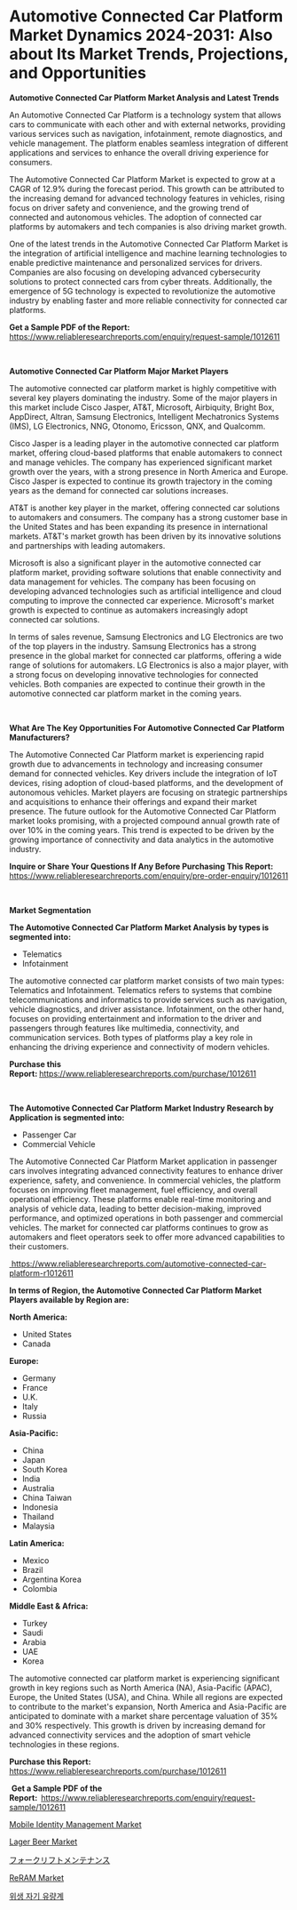 <p><h1>Automotive Connected Car Platform Market Dynamics 2024-2031: Also about Its Market Trends, Projections, and Opportunities</h1></p><p><strong>Automotive Connected Car Platform Market Analysis and Latest Trends</strong></p>
<p><p>An Automotive Connected Car Platform is a technology system that allows cars to communicate with each other and with external networks, providing various services such as navigation, infotainment, remote diagnostics, and vehicle management. The platform enables seamless integration of different applications and services to enhance the overall driving experience for consumers.</p><p>The Automotive Connected Car Platform Market is expected to grow at a CAGR of 12.9% during the forecast period. This growth can be attributed to the increasing demand for advanced technology features in vehicles, rising focus on driver safety and convenience, and the growing trend of connected and autonomous vehicles. The adoption of connected car platforms by automakers and tech companies is also driving market growth.</p><p>One of the latest trends in the Automotive Connected Car Platform Market is the integration of artificial intelligence and machine learning technologies to enable predictive maintenance and personalized services for drivers. Companies are also focusing on developing advanced cybersecurity solutions to protect connected cars from cyber threats. Additionally, the emergence of 5G technology is expected to revolutionize the automotive industry by enabling faster and more reliable connectivity for connected car platforms.</p></p>
<p><strong>Get a Sample PDF of the Report:&nbsp;</strong> <a href="https://www.reliableresearchreports.com/enquiry/request-sample/1012611">https://www.reliableresearchreports.com/enquiry/request-sample/1012611</a></p>
<p>&nbsp;</p>
<p><strong>Automotive Connected Car Platform Major Market Players</strong></p>
<p><p>The automotive connected car platform market is highly competitive with several key players dominating the industry. Some of the major players in this market include Cisco Jasper, AT&T, Microsoft, Airbiquity, Bright Box, AppDirect, Altran, Samsung Electronics, Intelligent Mechatronics Systems (IMS), LG Electronics, NNG, Otonomo, Ericsson, QNX, and Qualcomm.</p><p>Cisco Jasper is a leading player in the automotive connected car platform market, offering cloud-based platforms that enable automakers to connect and manage vehicles. The company has experienced significant market growth over the years, with a strong presence in North America and Europe. Cisco Jasper is expected to continue its growth trajectory in the coming years as the demand for connected car solutions increases.</p><p>AT&T is another key player in the market, offering connected car solutions to automakers and consumers. The company has a strong customer base in the United States and has been expanding its presence in international markets. AT&T's market growth has been driven by its innovative solutions and partnerships with leading automakers.</p><p>Microsoft is also a significant player in the automotive connected car platform market, providing software solutions that enable connectivity and data management for vehicles. The company has been focusing on developing advanced technologies such as artificial intelligence and cloud computing to improve the connected car experience. Microsoft's market growth is expected to continue as automakers increasingly adopt connected car solutions.</p><p>In terms of sales revenue, Samsung Electronics and LG Electronics are two of the top players in the industry. Samsung Electronics has a strong presence in the global market for connected car platforms, offering a wide range of solutions for automakers. LG Electronics is also a major player, with a strong focus on developing innovative technologies for connected vehicles. Both companies are expected to continue their growth in the automotive connected car platform market in the coming years.</p></p>
<p>&nbsp;</p>
<p><strong>What Are The Key Opportunities For Automotive Connected Car Platform Manufacturers?</strong></p>
<p><p>The Automotive Connected Car Platform market is experiencing rapid growth due to advancements in technology and increasing consumer demand for connected vehicles. Key drivers include the integration of IoT devices, rising adoption of cloud-based platforms, and the development of autonomous vehicles. Market players are focusing on strategic partnerships and acquisitions to enhance their offerings and expand their market presence. The future outlook for the Automotive Connected Car Platform market looks promising, with a projected compound annual growth rate of over 10% in the coming years. This trend is expected to be driven by the growing importance of connectivity and data analytics in the automotive industry.</p></p>
<p><strong>Inquire or Share Your Questions If Any Before Purchasing This Report:</strong> <a href="https://www.reliableresearchreports.com/enquiry/pre-order-enquiry/1012611">https://www.reliableresearchreports.com/enquiry/pre-order-enquiry/1012611</a></p>
<p>&nbsp;</p>
<p><strong>Market Segmentation</strong></p>
<p><strong>The Automotive Connected Car Platform Market Analysis by types is segmented into:</strong></p>
<p><ul><li>Telematics</li><li>Infotainment</li></ul></p>
<p><p>The automotive connected car platform market consists of two main types: Telematics and Infotainment. Telematics refers to systems that combine telecommunications and informatics to provide services such as navigation, vehicle diagnostics, and driver assistance. Infotainment, on the other hand, focuses on providing entertainment and information to the driver and passengers through features like multimedia, connectivity, and communication services. Both types of platforms play a key role in enhancing the driving experience and connectivity of modern vehicles.</p></p>
<p><strong>Purchase this Report:&nbsp;</strong><a href="https://www.reliableresearchreports.com/purchase/1012611">https://www.reliableresearchreports.com/purchase/1012611</a></p>
<p>&nbsp;</p>
<p><strong>The Automotive Connected Car Platform Market Industry Research by Application is segmented into:</strong></p>
<p><ul><li>Passenger Car</li><li>Commercial Vehicle</li></ul></p>
<p><p>The Automotive Connected Car Platform Market application in passenger cars involves integrating advanced connectivity features to enhance driver experience, safety, and convenience. In commercial vehicles, the platform focuses on improving fleet management, fuel efficiency, and overall operational efficiency. These platforms enable real-time monitoring and analysis of vehicle data, leading to better decision-making, improved performance, and optimized operations in both passenger and commercial vehicles. The market for connected car platforms continues to grow as automakers and fleet operators seek to offer more advanced capabilities to their customers.</p></p>
<p><a href="https://www.reliableresearchreports.com/automotive-connected-car-platform-r1012611">&nbsp;https://www.reliableresearchreports.com/automotive-connected-car-platform-r1012611</a></p>
<p><strong>In terms of Region, the Automotive Connected Car Platform Market Players available by Region are:</strong></p>
<p>
    <p> <strong> North America: </strong>
        <ul>
            <li>United States</li>
            <li>Canada</li>
        </ul>
        </p> 
    <p> <strong> Europe: </strong>
        <ul>
            <li>Germany</li>
            <li>France</li>
            <li>U.K.</li>
            <li>Italy</li>
            <li>Russia</li>
        </ul>
        </p> 
    <p> <strong> Asia-Pacific: </strong>
        <ul>
            <li>China</li>
            <li>Japan</li>
            <li>South Korea</li>
            <li>India</li>
            <li>Australia</li>
            <li>China Taiwan</li>
            <li>Indonesia</li>
            <li>Thailand</li>
            <li>Malaysia</li>
        </ul>
        </p> 
    <p> <strong> Latin America: </strong>
        <ul>
            <li>Mexico</li>
            <li>Brazil</li>
            <li>Argentina Korea</li>
            <li>Colombia</li>
        </ul>
        </p> 
    <p> <strong> Middle East & Africa: </strong>
        <ul>
            <li>Turkey</li>
            <li>Saudi</li>
            <li>Arabia</li>
            <li>UAE</li>
            <li>Korea</li>
        </ul>
    </p>
    </p>
<p><p>The automotive connected car platform market is experiencing significant growth in key regions such as North America (NA), Asia-Pacific (APAC), Europe, the United States (USA), and China. While all regions are expected to contribute to the market's expansion, North America and Asia-Pacific are anticipated to dominate with a market share percentage valuation of 35% and 30% respectively. This growth is driven by increasing demand for advanced connectivity services and the adoption of smart vehicle technologies in these regions.</p></p>
<p><strong>Purchase this Report: </strong><a href="https://www.reliableresearchreports.com/purchase/1012611">https://www.reliableresearchreports.com/purchase/1012611</a></p>
<p>&nbsp;<strong>Get a Sample PDF of the Report:&nbsp;&nbsp;</strong><a href="https://www.reliableresearchreports.com/enquiry/request-sample/1012611">https://www.reliableresearchreports.com/enquiry/request-sample/1012611</a></p>
<p><strong></strong></p>
<p><p><a href="https://github.com/Sherrillcrooksxa8i18ucf2m/Market-Research-Report-List-2/blob/main/mobile-identity-management-market.md">Mobile Identity Management Market</a></p><p><a href="https://www.linkedin.com/pulse/lager-beer-market-share-evolution-growth-trends-2024-2031-blazew-h4uqc?trackingId=zt0CJiv0A1b%2FxXaoTeIFTQ%3D%3D">Lager Beer Market</a></p><p><a href="https://medium.com/@deontestanton2023/%E3%83%95%E3%82%A9%E3%83%BC%E3%82%AF%E3%83%AA%E3%83%95%E3%83%88%E3%81%AE%E3%83%A1%E3%83%B3%E3%83%86%E3%83%8A%E3%83%B3%E3%82%B9%E5%B8%82%E5%A0%B4-%E5%B8%82%E5%A0%B4%E3%82%B7%E3%82%A7%E3%82%A2-%E5%B8%82%E5%A0%B4%E5%8B%95%E5%90%91-%E5%B0%86%E6%9D%A5%E3%81%AE%E6%88%90%E9%95%B7%E3%81%AE%E6%8E%A2%E7%B4%A2-890fe6fb0811">フォークリフトメンテナンス</a></p><p><a href="https://www.linkedin.com/pulse/decoding-reram-market-metrics-share-trends-growth-patterns-jhnac?trackingId=%2B36k%2FEXHJn5FxMx3W7e17g%3D%3D">ReRAM Market</a></p><p><a href="https://medium.com/@dadanedu33/2024%EB%85%84%EB%B6%80%ED%84%B0-2031%EB%85%84%EA%B9%8C%EC%A7%80%EC%9D%98-%EC%9C%84%EC%83%9D-%EC%9E%90%EA%B8%B0-%EC%9C%A0%EC%86%8D%EA%B3%84-%EC%8B%9C%EC%9E%A5-%EB%B6%84%EC%84%9D-%EB%B0%8F-%EA%B7%9C%EB%AA%A8-%EC%A0%84%EB%A7%9D-772b36aa22a2">위생 자기 유량계</a></p></p>